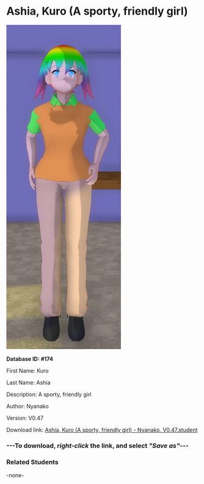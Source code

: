 # Ashia, Kuro (A sporty, friendly girl)

<img src="Files/Ashia, Kuro (A sporty, friendly girl).png" title="Ashia, Kuro (A sporty, friendly girl) - Nyanako, V0.47">

**Database ID: #174**

First Name: Kuro

Last Name: Ashia

Description: A sporty, friendly girl

Author: Nyanako

Version: V0.47

Download link: <a href="https://raw.githubusercontent.com/Arbiter1223/Daigaku-Gurashi-Custom-Students/master/Students/Files/Ashia%2C%20Kuro%20(A%20sporty%2C%20friendly%20girl)%20-%20Nyanako%2C%20V0.47.student">Ashia, Kuro (A sporty, friendly girl) - Nyanako, V0.47.student</a>

### ---**To download, _right-click_ the link, and select _"Save as"_**---

### Related Students

-none-
